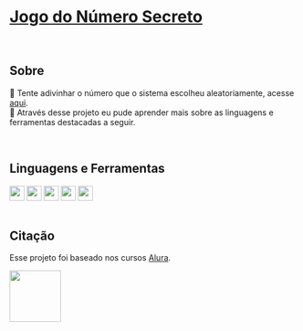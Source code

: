 # [Jogo do Número Secreto](https://bruno-buriti.github.io/aprendendo-com-alura-jogo-do-numero-secreto/)

<br>

##  Sobre
🎲 Tente adivinhar o número que o sistema escolheu aleatoriamente, acesse [aqui](https://bruno-buriti.github.io/aprendendo-com-alura-jogo-do-numero-secreto).  
📖 Através desse projeto eu pude aprender mais sobre as linguagens e ferramentas destacadas a seguir.

<br>

##  Linguagens e Ferramentas

<div>
  <img height="26px" src="https://img.shields.io/badge/GitHub-181717?style=flat&logo=github&logoColor=FFFFFF">
  <img height="26px" src="https://img.shields.io/badge/Git-F05032?style=flat&logo=git&logoColor=FFFFFF">
  <img height="26px" src="https://img.shields.io/badge/JavaScript-F7DF1E?style=flat&logo=javascript&logoColor=000000">
  <img height="26px" src="https://img.shields.io/badge/HTML-E34F26?style=flat&logo=html5&logoColor=FFFFFF">
  <img height="26px" src="https://img.shields.io/badge/CSS-663399?style=flat&logo=css&logoColor=FFFFFF">
</div>

<br>

##  Citação

Esse projeto foi baseado nos cursos [Alura](https://www.alura.com.br).

[<img height=90px loading="lazy" src="https://github.com/alura-cursos.png">](https://www.alura.com.br)
